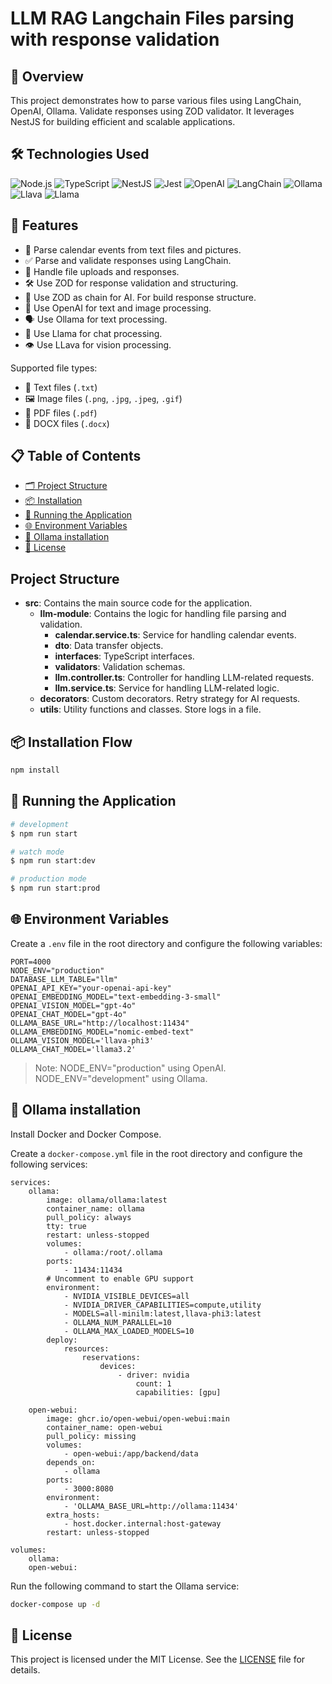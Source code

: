 # LLM RAG Langchain Files parsing with response validation

## 🌟 Overview

This project demonstrates how to parse various files using LangChain, OpenAI, Ollama. Validate responses using ZOD validator. It leverages NestJS for building efficient and scalable applications.

## 🛠️ Technologies Used

![Node.js](https://img.shields.io/badge/Node.js-339933?style=for-the-badge&logo=nodedotjs&logoColor=white)
![TypeScript](https://img.shields.io/badge/TypeScript-3178C6?style=for-the-badge&logo=typescript&logoColor=white)
![NestJS](https://img.shields.io/badge/NestJS-E0234E?style=for-the-badge&logo=nestjs&logoColor=white)
![Jest](https://img.shields.io/badge/Jest-C21325?style=for-the-badge&logo=jest&logoColor=white)
![OpenAI](https://img.shields.io/badge/OpenAI-412991?style=for-the-badge&logo=openai&logoColor=white)
![LangChain](https://img.shields.io/badge/LangChain-FF9900?style=for-the-badge&logo=langchain&logoColor=white)
![Ollama](https://img.shields.io/badge/Ollama-000000?style=for-the-badge&logo=ollama&logoColor=white)
![Llava](https://img.shields.io/badge/Llava-FF4500?style=for-the-badge&logo=ollama&logoColor=white)
![Llama](https://img.shields.io/badge/Llama-FF4500?style=for-the-badge&logo=ollama&logoColor=white)

## 🎯 Features

- 📅 Parse calendar events from text files and pictures.
- ✅ Parse and validate responses using LangChain.
- 📂 Handle file uploads and responses.
- 🛠️ Use ZOD for response validation and structuring.
- 🤖 Use ZOD as chain for AI. For build response structure.
- 📝 Use OpenAI for text and image processing.
- 🗣️ Use Ollama for text processing.
- 💬 Use Llama for chat processing.
- 👁️ Use LLava for vision processing.

Supported file types:

- 📝 Text files (`.txt`)
- 🖼️ Image files (`.png`, `.jpg`, `.jpeg`, `.gif`)
- 📄 PDF files (`.pdf`)
- 📃 DOCX files (`.docx`)

## 📋 Table of Contents

- [🗂️ Project Structure](#project-structure)
- [📦 Installation](#-installation-flow)
- [🚀 Running the Application](#-running-the-application)
- [🌐 Environment Variables](#-environment-variables)
- [🐳 Ollama installation](#-ollama-installation)
- [📜 License](#-license)

## Project Structure

- **src**: Contains the main source code for the application.
  - **llm-module**: Contains the logic for handling file parsing and validation.
    - **calendar.service.ts**: Service for handling calendar events.
    - **dto**: Data transfer objects.
    - **interfaces**: TypeScript interfaces.
    - **validators**: Validation schemas.
    - **llm.controller.ts**: Controller for handling LLM-related requests.
    - **llm.service.ts**: Service for handling LLM-related logic.
  - **decorators**: Custom decorators. Retry strategy for AI requests.
  - **utils**: Utility functions and classes. Store logs in a file.

## 📦 Installation Flow

```bash
npm install
```

## 🚀 Running the Application

```bash
# development
$ npm run start

# watch mode
$ npm run start:dev

# production mode
$ npm run start:prod
```

## 🌐 Environment Variables

Create a `.env` file in the root directory and configure the following variables:

```env
PORT=4000
NODE_ENV="production"
DATABASE_LLM_TABLE="llm"
OPENAI_API_KEY="your-openai-api-key"
OPENAI_EMBEDDING_MODEL="text-embedding-3-small"
OPENAI_VISION_MODEL="gpt-4o"
OPENAI_CHAT_MODEL="gpt-4o"
OLLAMA_BASE_URL="http://localhost:11434"
OLLAMA_EMBEDDING_MODEL="nomic-embed-text"
OLLAMA_VISION_MODEL='llava-phi3'
OLLAMA_CHAT_MODEL='llama3.2'
```

> Note: NODE_ENV="production" using OpenAI. NODE_ENV="development" using Ollama.

## 🐳 Ollama installation

Install Docker and Docker Compose.

Create a `docker-compose.yml` file in the root directory and configure the following services:

```YML
services:
    ollama:
        image: ollama/ollama:latest
        container_name: ollama
        pull_policy: always
        tty: true
        restart: unless-stopped
        volumes:
            - ollama:/root/.ollama
        ports:
            - 11434:11434
        # Uncomment to enable GPU support
        environment:
            - NVIDIA_VISIBLE_DEVICES=all
            - NVIDIA_DRIVER_CAPABILITIES=compute,utility
            - MODELS=all-minilm:latest,llava-phi3:latest
            - OLLAMA_NUM_PARALLEL=10
            - OLLAMA_MAX_LOADED_MODELS=10
        deploy:
            resources:
                reservations:
                    devices:
                        - driver: nvidia
                            count: 1
                            capabilities: [gpu]

    open-webui:
        image: ghcr.io/open-webui/open-webui:main
        container_name: open-webui
        pull_policy: missing
        volumes:
            - open-webui:/app/backend/data
        depends_on:
            - ollama
        ports:
            - 3000:8080
        environment:
            - 'OLLAMA_BASE_URL=http://ollama:11434'
        extra_hosts:
            - host.docker.internal:host-gateway
        restart: unless-stopped

volumes:
    ollama:
    open-webui:

```

Run the following command to start the Ollama service:

```bash
docker-compose up -d
```

## 📜 License

This project is licensed under the MIT License. See the [LICENSE](./LICENSE) file for details.
